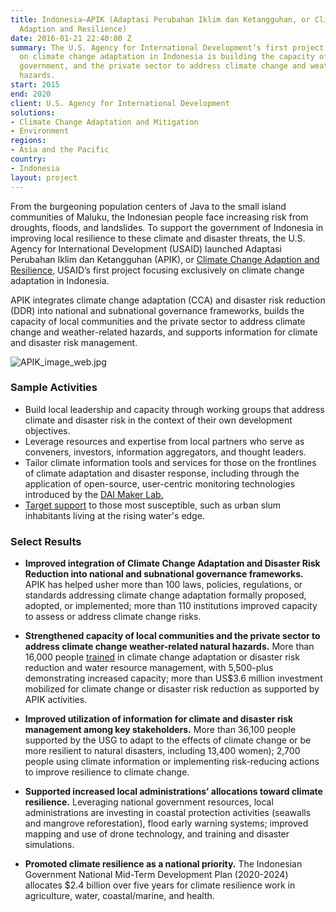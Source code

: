 ```yaml
---
title: Indonesia—APIK (Adaptasi Perubahan Iklim dan Ketangguhan, or Climate Change
  Adaption and Resilience)
date: 2016-01-21 22:40:00 Z
summary: The U.S. Agency for International Development’s first project focused exclusively
  on climate change adaptation in Indonesia is building the capacity of local communities,
  government, and the private sector to address climate change and weather-related
  hazards.
start: 2015
end: 2020
client: U.S. Agency for International Development
solutions:
- Climate Change Adaptation and Mitigation
- Environment
regions:
- Asia and the Pacific
country:
- Indonesia
layout: project
---
```


From the burgeoning population centers of Java to the small island communities of Maluku, the Indonesian people face increasing risk from droughts, floods, and landslides. To support the government of Indonesia in improving local resilience to these climate and disaster threats, the U.S. Agency for International Development (USAID) launched Adaptasi Perubahan Iklim dan Ketangguhan (APIK), or [Climate Change Adaption and Resilience](http://apikindonesia.or.id/en), USAID’s first project focusing exclusively on climate change adaptation in Indonesia.

APIK integrates climate change adaptation (CCA) and disaster risk reduction (DDR) into national and subnational governance frameworks, builds the capacity of local communities and the private sector to address climate change and weather-related hazards, and supports information for climate and disaster risk management.

![APIK_image_web.jpg](/uploads/APIK_image_web.jpg)

### Sample Activities

* Build local leadership and capacity through working groups that address climate and disaster risk in the context of their own development objectives.
* Leverage resources and expertise from local partners who serve as conveners, investors, information aggregators, and thought leaders.
* Tailor climate information tools and services for those on the frontlines of climate adaptation and disaster response, including through the application of open-source, user-centric monitoring technologies introduced by the [DAI Maker Lab.](/our-work/solutions/dai-maker-lab)
* [Target support](http://apikindonesia.or.id/en/success-story/when-women-are-in-charge-building-more-resilient-communities-two-steps-at-a-time) to those most susceptible, such as urban slum inhabitants living at the rising water's edge.

### Select Results

* **Improved integration of Climate Change Adaptation and Disaster Risk Reduction into national and subnational governance frameworks.** APIK has helped usher more than 100 laws, policies, regulations, or standards addressing climate change adaptation formally proposed, adopted, or implemented; more than 110 institutions improved capacity to assess or address climate change risks.

* **Strengthened capacity of local communities and the private sector to address climate change weather-related natural hazards.** More than 16,000 people [trained](https://www.climatelinks.org/blog/climate-field-schools-transforming-agricultural-risk-resilience) in climate change adaptation or disaster risk reduction and water resource management, with 5,500-plus demonstrating increased capacity; more than US$3.6 million investment mobilized for climate change or disaster risk reduction as supported by APIK activities.

* **Improved utilization of information for climate and disaster risk management among key stakeholders.** More than 36,100 people supported by the USG to adapt to the effects of climate change or be more resilient to natural disasters, including 13,400 women); 2,700 people using climate information or implementing risk-reducing actions to improve resilience to climate change.

* **Supported increased local administrations’ allocations toward climate resilience.** Leveraging national government resources, local administrations are investing in coastal protection activities (seawalls and mangrove reforestation), flood early warning systems; improved mapping and use of drone technology, and training and disaster simulations.

* **Promoted climate resilience as a national priority.** The Indonesian Government National Mid-Term Development Plan (2020-2024) allocates $2.4 billion over five years for climate resilience work in agriculture, water, coastal/marine, and health.